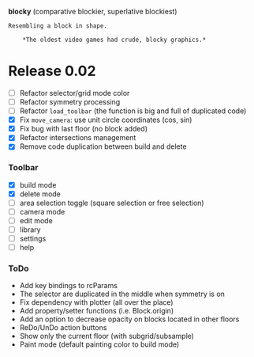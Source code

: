 **blocky** (comparative blockier, superlative blockiest)

    Resembling a block in shape.

        *The oldest video games had crude, blocky graphics.*

# Release 0.02

- [ ] Refactor selector/grid mode color
- [ ] Refactor symmetry processing
- [ ] Refactor `load_toolbar` (the function is big and full of duplicated code)
- [x] Fix `move_camera`: use unit circle coordinates (cos, sin)
- [x] Fix bug with last floor (no block added)
- [x] Refactor intersections management
- [x] Remove code duplication between build and delete

### Toolbar

- [x] build mode
- [x] delete mode
- [ ] area selection toggle (square selection or free selection)
- [ ] camera mode
- [ ] edit mode
- [ ] library
- [ ] settings
- [ ] help

### ToDo

- Add key bindings to rcParams
- The selector are duplicated in the middle when symmetry is on
- Fix dependency with plotter (all over the place)
- Add property/setter functions (i.e. Block.origin)
- Add an option to decrease opacity on blocks located in other floors
- ReDo/UnDo action buttons
- Show only the current floor (with subgrid/subsample)
- Paint mode (default painting color to build mode)
